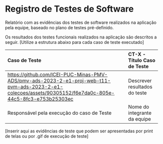 # Registro de Testes de Software

Relatório com as evidências dos testes de software realizados na aplicação pela equipe, baseado no plano de testes pré-definido.

Os resultados dos testes funcionais realizados na aplicação são descritos a seguir. [Utilize a estrutura abaixo para cada caso de teste executado]

|Caso de Teste    | CT-X - Título Caso de Teste |
|:---|:---|
| https://github.com/ICEI-PUC-Minas-PMV-ADS/pmv-ads-2023-2-e1-proj-web-t11-pvm-ads-2023-2-e1-colecoes/assets/90305152/f6e7da0c-805e-44c5-8fc3-e753b25303ec | Descrever resultados do teste  |
| Responsável pela execução do caso de Teste | Nome do integrante da equipe |







[Inserir aqui as evidências de teste que podem ser apresentadas por print de telas ou por .gif de execução de teste]
